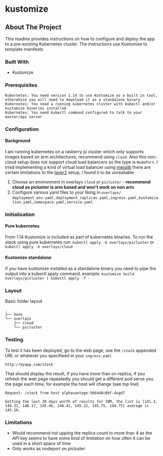 # kustomize

<!-- ABOUT THE PROJECT -->
## About The Project

This readme provides instructions on how to configure and deploy the app to a pre-existing Kubernetes cluster. The instructions use Kustomise to template manifests

### Built With

* Kustomize

### Prerequisites

    Kubernetes: You need version 1.14 to use Kustomize as a built in tool, otherwhise you will need to download it as a standalone binary
    Kubernetes: You need a running kubernetes cluster with kubectl and/or kustomize binaries installed
    Kubernetes: You need kubectl command configured to talk to your master/api server

### Configuration

#### Background

I am running kubernetes on a rasberry pi cluster which only supports images based on arm architectures, recommend using `cloud`. Also this non-cloud setup does not support cloud load balancers so the type is `NodePort`. I tried implementing a kind of virtual load balancer using [metallb](https://metallb.universe.tf/installation/) there are certain limitations to the [layer2](https://metallb.universe.tf/concepts/layer2/#limitations) setup, I found it to be unrealiable

1. Choose an environment in overlays  `cloud` or `picluster` - **recommend cloud as picluster is arm based and won't work on non arm**
2. Configure various yaml files to your liking in `overlays/` `deployment_env.yaml,deployment_replicas.yaml,ingress.yaml,kustomization.yaml,namespace.yaml,service.yaml`

### Initialisation

#### Pure kubernetes 

From 1.14 Kustomize is included as part of kubernetes binaries. To run the stack using pure kubernetes run: `kubectl apply -k overlays/picluster` or `kubectl apply -k overlays/cloud`

#### Kustomize standalone

If you have kustomize installed as a standalone binary you need to pipe the output into a kubectl apply command, example: `kustomize build overlays/picluster | kubectl apply -f -` 
    
### Layout

Basic folder layout

    .
    ├── base
    └── overlays
        ├── cloud
        └── picluster

### Testing

To test it has been deployed, go to the web page, use the `/stock` appended URL or whatever you specifieed in your `ingress.yaml`

    http://myapp.com/stock

That should display the result, if you have more than on replica, if you refresh the web page repeatedly you should get a different pod serve you the page each time, for example the host will change (see top line)

    Request: /stock from host alphavantage-5664d6c6bf-4xgd7

    Getting the last 10 days worth of results for IBM, the list is [141.3, 144.22, 146.17, 145.46, 148.42, 145.22, 145.75, 144.75] average is 145.16.

### Limitations

* Would recommend not upping the replica count to more than 4 as the API key seems to have some kind of limitation on how often it can be used in a short space of time
* Only works as nodeport on picluster
